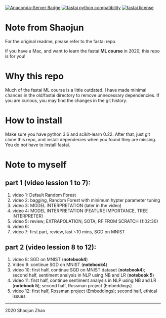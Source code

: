 [![Anaconda-Server Badge](https://anaconda.org/fastai/fastai/badges/platforms.svg)](https://anaconda.org/fastai/fastai)
[![fastai python compatibility](https://img.shields.io/pypi/pyversions/fastai.svg)](https://pypi.python.org/pypi/fastai)
[![fastai license](https://img.shields.io/pypi/l/fastai.svg)](https://pypi.python.org/pypi/fastai)

# Note from Shaojun
For the original readme, please refer to the fastai repo.

If you have a Mac, and want to learn the fastai **ML course** in 2020, this repo is for you!

# Why this repo
Much of the fastai ML course is a little outdated. I have made minimal chances in the old/fastai directory to remove unnecessary dependencies. If you are curious, you may find the changes in the git history.

# How to install
Make sure you have python 3.6 and scikit-learn 0.22. After that, just git clone this repo, and install dependecies when you found they are missing. You do not have to install fastai.

# Note to myself
## part 1 (video lession 1 to 7): 
1. video 1: Default Random Forest
2. video 2: bagging, Random Forest with minimum hypter parameter tuning
3. video 3: MODEL INTERPRETATION (later in the video)
4. video 4: MODEL INTERPRETATION (FEATURE IMPORTANCE, TREE INTERPRETER)
5. video 5: review; EXTRAPOLATION; SOTA; RF FROM SCRATCH (1:02:30)
6. video 6:
7. video 7: first part, review, last ~10 mins, SGD on MNIST
## part 2 (video lession 8 to 12): 
1. video 8: SGD on MNIST (**notebook4**)
2. Video 9: continue SGD on MNIST (**notebook4**)
2. video 10: first half, continue SGD on MNIST dataset (**notebook4**); second half, sentiment analysis in NLP using NB and LR (**notebook 5**)
3. video 11: first half, continue sentiment analysis in NLP using NB and LR (**notebook 5**); second half, Rossman project (Embeddings)
4. video 12: first half, Rossman project (Embeddings); second half, ethical issues

___
2020
Shaojun Zhao
